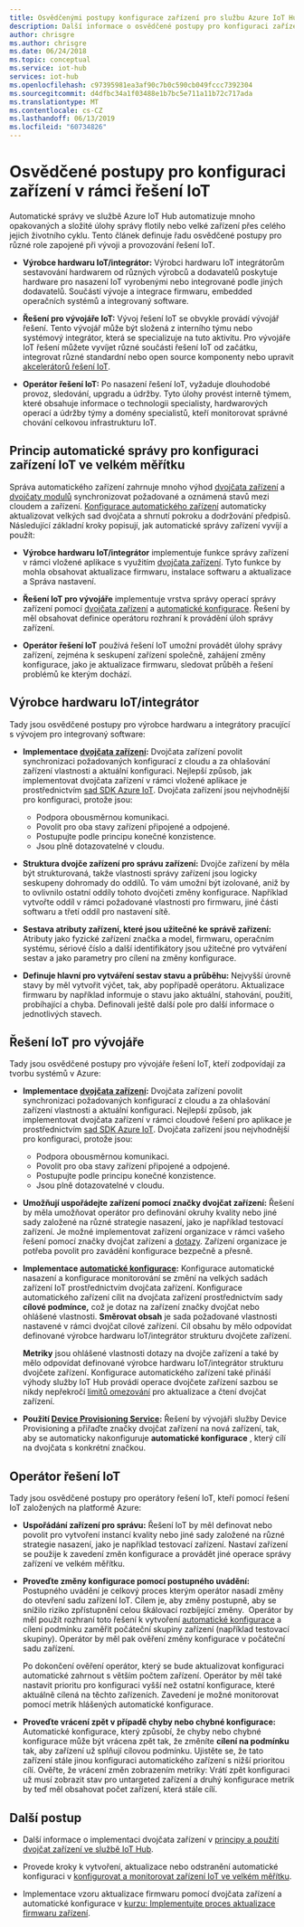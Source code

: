 ```yaml
---
title: Osvědčenými postupy konfigurace zařízení pro službu Azure IoT Hub | Dokumentace Microsoftu
description: Další informace o osvědčené postupy pro konfiguraci zařízení IoT ve velkém měřítku
author: chrisgre
ms.author: chrisgre
ms.date: 06/24/2018
ms.topic: conceptual
ms.service: iot-hub
services: iot-hub
ms.openlocfilehash: c97395981ea3af90c7b0c590cb049fccc7392304
ms.sourcegitcommit: d4dfbc34a1f03488e1b7bc5e711a11b72c717ada
ms.translationtype: MT
ms.contentlocale: cs-CZ
ms.lasthandoff: 06/13/2019
ms.locfileid: "60734826"
---
```

# <a name="best-practices-for-device-configuration-within-an-iot-solution"></a>Osvědčené postupy pro konfiguraci zařízení v rámci řešení IoT

Automatické správy ve službě Azure IoT Hub automatizuje mnoho opakovaných a složité úlohy správy flotily nebo velké zařízení přes celého jejich životního cyklu. Tento článek definuje řadu osvědčené postupy pro různé role zapojené při vývoji a provozování řešení IoT.

* **Výrobce hardwaru IoT/integrátor:** Výrobci hardwaru IoT integrátorům sestavování hardwarem od různých výrobců a dodavatelů poskytuje hardware pro nasazení IoT vyrobenými nebo integrované podle jiných dodavatelů. Součástí vývoje a integrace firmwaru, embedded operačních systémů a integrovaný software.

* **Řešení pro vývojáře IoT:** Vývoj řešení IoT se obvykle provádí vývojář řešení. Tento vývojář může být složená z interního týmu nebo systémový integrátor, která se specializuje na tuto aktivitu. Pro vývojáře IoT řešení můžete vyvíjet různé součásti řešení IoT od začátku, integrovat různé standardní nebo open source komponenty nebo upravit [akcelerátorů řešení IoT](/azure/iot-accelerators/).

* **Operátor řešení IoT:** Po nasazení řešení IoT, vyžaduje dlouhodobé provoz, sledování, upgradu a údržby. Tyto úlohy provést interně týmem, které obsahuje informace o technologii specialisty, hardwarových operací a údržby týmy a domény specialistů, kteří monitorovat správné chování celkovou infrastrukturu IoT.

## <a name="understand-automatic-device-management-for-configuring-iot-devices-at-scale"></a>Princip automatické správy pro konfiguraci zařízení IoT ve velkém měřítku

Správa automatického zařízení zahrnuje mnoho výhod [dvojčata zařízení](iot-hub-devguide-device-twins.md) a [dvojčaty modulů](iot-hub-devguide-module-twins.md) synchronizovat požadované a oznámená stavů mezi cloudem a zařízení. [Konfigurace automatického zařízení](iot-hub-auto-device-config.md) automaticky aktualizovat velkých sad dvojčata a shrnutí pokroku a dodržování předpisů. Následující základní kroky popisují, jak automatické správy zařízení vyvíjí a použít:

* **Výrobce hardwaru IoT/integrátor** implementuje funkce správy zařízení v rámci vložené aplikace s využitím [dvojčata zařízení](iot-hub-devguide-device-twins.md). Tyto funkce by mohla obsahovat aktualizace firmwaru, instalace softwaru a aktualizace a Správa nastavení.

* **Řešení IoT pro vývojáře** implementuje vrstva správy operací správy zařízení pomocí [dvojčata zařízení](iot-hub-devguide-device-twins.md) a [automatické konfigurace](iot-hub-auto-device-config.md). Řešení by měl obsahovat definice operátoru rozhraní k provádění úloh správy zařízení.

* **Operátor řešení IoT** používá řešení IoT umožní provádět úlohy správy zařízení, zejména k seskupení zařízení společně, zahájení změny konfigurace, jako je aktualizace firmwaru, sledovat průběh a řešení problémů ke kterým dochází.

## <a name="iot-hardware-manufacturerintegrator"></a>Výrobce hardwaru IoT/integrátor

Tady jsou osvědčené postupy pro výrobce hardwaru a integrátory pracující s vývojem pro integrovaný software:

* **Implementace [dvojčata zařízení](iot-hub-devguide-device-twins.md):** Dvojčata zařízení povolit synchronizaci požadovaných konfigurací z cloudu a za ohlašování zařízení vlastnosti a aktuální konfiguraci. Nejlepší způsob, jak implementovat dvojčata zařízení v rámci vložené aplikace je prostřednictvím [sad SDK Azure IoT](https://github.com/Azure/azure-iot-sdks). Dvojčata zařízení jsou nejvhodnější pro konfiguraci, protože jsou:

    * Podpora obousměrnou komunikaci.
    * Povolit pro oba stavy zařízení připojené a odpojené.
    * Postupujte podle principu konečné konzistence.
    * Jsou plně dotazovatelné v cloudu.

* **Struktura dvojče zařízení pro správu zařízení:** Dvojče zařízení by měla být strukturovaná, takže vlastnosti správy zařízení jsou logicky seskupeny dohromady do oddílů. To vám umožní být izolované, aniž by to ovlivnilo ostatní oddíly tohoto dvojčeti změny konfigurace. Například vytvořte oddíl v rámci požadované vlastnosti pro firmwaru, jiné části softwaru a třetí oddíl pro nastavení sítě. 

* **Sestava atributy zařízení, které jsou užitečné ke správě zařízení:** Atributy jako fyzické zařízení značka a model, firmwaru, operačním systému, sériové číslo a další identifikátory jsou užitečné pro vytváření sestav a jako parametry pro cílení na změny konfigurace.

* **Definuje hlavní pro vytváření sestav stavu a průběhu:** Nejvyšší úrovně stavy by měl vytvořit výčet, tak, aby popřípadě operátoru. Aktualizace firmwaru by například informuje o stavu jako aktuální, stahování, použití, probíhající a chyba. Definovali ještě další pole pro další informace o jednotlivých stavech.

## <a name="iot-solution-developer"></a>Řešení IoT pro vývojáře

Tady jsou osvědčené postupy pro vývojáře řešení IoT, kteří zodpovídají za tvorbu systémů v Azure:

* **Implementace [dvojčata zařízení](iot-hub-devguide-device-twins.md):** Dvojčata zařízení povolit synchronizaci požadovaných konfigurací z cloudu a za ohlašování zařízení vlastnosti a aktuální konfiguraci. Nejlepší způsob, jak implementovat dvojčata zařízení v rámci cloudové řešení pro aplikace je prostřednictvím [sad SDK Azure IoT](https://github.com/Azure/azure-iot-sdks). Dvojčata zařízení jsou nejvhodnější pro konfiguraci, protože jsou:

    * Podpora obousměrnou komunikaci.
    * Povolit pro oba stavy zařízení připojené a odpojené.
    * Postupujte podle principu konečné konzistence.
    * Jsou plně dotazovatelné v cloudu.

* **Umožňují uspořádejte zařízení pomocí značky dvojčat zařízení:** Řešení by měla umožňovat operátor pro definování okruhy kvality nebo jiné sady založené na různé strategie nasazení, jako je například testovací zařízení. Je možné implementovat zařízení organizace v rámci vašeho řešení pomocí značky dvojčat zařízení a [dotazy](iot-hub-devguide-query-language.md). Zařízení organizace je potřeba povolit pro zavádění konfigurace bezpečně a přesně.

* **Implementace [automatické konfigurace](iot-hub-auto-device-config.md):** Konfigurace automatické nasazení a konfigurace monitorování se změní na velkých sadách zařízení IoT prostřednictvím dvojčata zařízení. Konfigurace automatického zařízení cílit na dvojčata zařízení prostřednictvím sady **cílové podmínce,** což je dotaz na zařízení značky dvojčat nebo ohlášené vlastnosti. **Směrovat obsah** je sada požadované vlastnosti nastavené v rámci dvojčat cílové zařízení. Cíl obsahu by mělo odpovídat definované výrobce hardwaru IoT/integrátor strukturu dvojčete zařízení.

   **Metriky** jsou ohlášené vlastnosti dotazy na dvojče zařízení a také by mělo odpovídat definované výrobce hardwaru IoT/integrátor strukturu dvojčete zařízení. Konfigurace automatického zařízení také přináší výhody služby IoT Hub provádí operace dvojčete zařízení sazbou se nikdy nepřekročí [limitů omezování](iot-hub-devguide-quotas-throttling.md) pro aktualizace a čtení dvojčat zařízení.

* **Použití [Device Provisioning Service](../iot-dps/how-to-manage-enrollments.md):** Řešení by vývojáři služby Device Provisioning a přiřaďte značky dvojčat zařízení na nová zařízení, tak, aby se automaticky nakonfiguruje **automatické konfigurace** , který cílí na dvojčata s konkrétní značkou. 

## <a name="iot-solution-operator"></a>Operátor řešení IoT

Tady jsou osvědčené postupy pro operátory řešení IoT, kteří pomocí řešení IoT založených na platformě Azure:

* **Uspořádání zařízení pro správu:** Řešení IoT by měl definovat nebo povolit pro vytvoření instancí kvality nebo jiné sady založené na různé strategie nasazení, jako je například testovací zařízení. Nastaví zařízení se použije k zavedení změn konfigurace a provádět jiné operace správy zařízení ve velkém měřítku.

* **Proveďte změny konfigurace pomocí postupného uvádění:**  Postupného uvádění je celkový proces kterým operátor nasadí změny do otevření sadu zařízení IoT. Cílem je, aby změny postupně, aby se snížilo riziko zpřístupnění celou škálovací rozbíjející změny.  Operátor by měl použít rozhraní toto řešení k vytvoření [automatické konfigurace](iot-hub-auto-device-config.md) a cílení podmínku zaměřit počáteční skupiny zařízení (například testovací skupiny). Operátor by měl pak ověření změny konfigurace v počáteční sadu zařízení.

   Po dokončení ověření operátor, který se bude aktualizovat konfiguraci automatické zahrnout s větším počtem zařízení. Operátor by měl také nastavit prioritu pro konfiguraci vyšší než ostatní konfigurace, které aktuálně cílená na těchto zařízeních. Zavedení je možné monitorovat pomocí metrik hlášených automatické konfigurace.

* **Proveďte vrácení zpět v případě chyby nebo chybné konfigurace:**  Automatické konfigurace, který způsobí, že chyby nebo chybné konfigurace může být vrácena zpět tak, že změníte **cílení na podmínku** tak, aby zařízení už splňují cílovou podmínku. Ujistěte se, že tato zařízení stále jinou konfiguraci automatického zařízení s nižší prioritou cílí. Ověřte, že vrácení změn zobrazením metriky: Vrátí zpět konfiguraci už musí zobrazit stav pro untargeted zařízení a druhý konfigurace metrik by teď měl obsahovat počet zařízení, která stále cílí.

## <a name="next-steps"></a>Další postup

* Další informace o implementaci dvojčata zařízení v [principy a použití dvojčat zařízení ve službě IoT Hub](iot-hub-devguide-device-twins.md).

* Provede kroky k vytvoření, aktualizace nebo odstranění automatické konfiguraci v [konfigurovat a monitorovat zařízení IoT ve velkém měřítku](iot-hub-auto-device-config.md).

* Implementace vzoru aktualizace firmwaru pomocí dvojčata zařízení a automatické konfigurace v [kurzu: Implementujte proces aktualizace firmwaru zařízení](tutorial-firmware-update.md).
